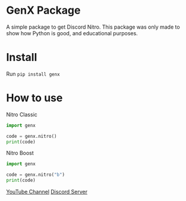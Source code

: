 # GenX Package

A simple package to get Discord Nitro.
This package was only made to show how Python is good, and educational purposes.

# Install 
Run `pip install genx`

# How to use 

Nitro Classic
```py
import genx 

code = genx.nitro()
print(code)
```

Nitro Boost
```py
import genx 

code = genx.nitro("b")
print(code)
```


[YouTube Channel](https://discord.com/invite/8R8PeVx2cw)
[Discord Server](https://www.youtube.com/channel/UCE9JW_CRkA4LU1Yyd-lT4cw)